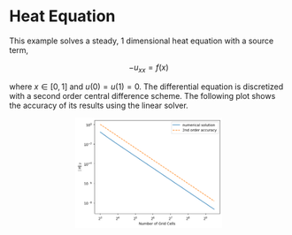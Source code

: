 # Heat Equation

This example solves a steady, 1 dimensional heat equation with a
source term,

$$ -u_{xx} = f(x) $$

where $x \in \left[0, 1\right]$ and $u(0) = u(1) = 0$. The
differential equation is discretized with a second order central
difference scheme.  The following plot shows the accuracy of its
results using the linear solver.

<p align="center">
<img src="../../plots/accuracy_linear/results_2nd_order.png" height="200">
</p>